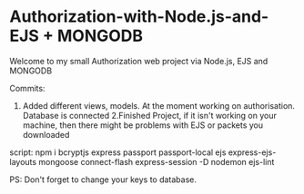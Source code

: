 # Authorization-with-Node.js-and-EJS + MONGODB
Welcome to my small Authorization web project via Node.js, EJS and MONGODB

Commits:
1. Added different views, models. At the moment working on authorisation. Database is connected
2.Finished Project, if it isn't working on your machine, then there might be problems with EJS or packets you downloaded

script:
npm i bcryptjs express passport passport-local ejs express-ejs-layouts mongoose connect-flash express-session -D nodemon ejs-lint

PS: Don't forget to change your keys to database.
